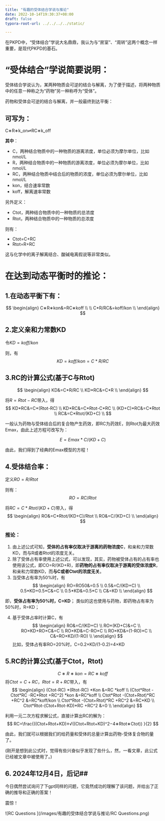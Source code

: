 ```yaml
---
title: "有趣的受体结合学说与推论"
date: 2022-10-14T19:30:37+08:00
draft: false
typora-root-url: ../../../../static/

---
```


在PKPD中，“受体结合”学说大名鼎鼎，我认为与“房室”、“周转”这两个概念一样重要，是现代PKPD的基石。

# “受体结合”学说简要说明：
受体结合学说认为，某两种物质会可逆的结合与解离，为了便于描述，将两种物质中的任意一种称之为“药物”另一种称呼为“受体”。

药物和受体会可逆的结合与解离，并一般最终到达平衡：

## 可写为：
  C∗R∗k_on⇌RC∗k_off

**其中**：
 - C，两种结合物质中的一种物质的游离浓度，单位必须为摩尔单位，比如nmol/L
 - R，两种结合物质中的一种物质的游离浓度，单位必须为摩尔单位，比如nmol/L
 - RC，两种结合物质中结合后的物质的浓度，单位必须为摩尔单位，比如nmol/L
 - kon，结合速率常数
 - koff，解离速率常数

另外定义：
 - Ctot，两种结合物质中的一种物质的总浓度
 - Rtot，两种结合物质中的一种物质的总浓度

则有：
 - Ctot=C+RC
 - Rtot=R+RC

这与化学中的离子解离结合、酸碱电离假说等非常类似。

# 在达到动态平衡时的推论：

## 1.在动态平衡下有：
$$
\begin{align}
C∗R∗kon&=RC∗koff \\ \\
C*R/RC&=koff/kon \\
\end{align}
$$

## 2.定义亲和力常数KD
令$KD=koff/kon$

则，有
$$
KD=koff/kon=C*R/RC
$$

## 3.RC的计算公式(基于C与Rtot)
$$
\begin{align}
KD&=C*R/RC \\
KD*RC&=C*R \\
\end{align}
$$

将$R=Rtot-RC$带入，得
$$
KD*RC&=C*(Rtot-RC) \\
KD*RC&=C*Rtot-C*RC \\
(KD+C)*RC&=C*Rtot \\
RC&=C*Rtot/(KD+C) \\
$$

一般认为药物与受体结合后的复合物产生药效，即RC为药效E，则Rtot为最大药效Emax，由此上述方程可改写为：

$$
E=Emax*C/(KD+C)
$$

由此，我们得到了经典的Emax模型的方程！

## 4.受体结合率：

定义$RO=R/Rtot$

则有：
$$
RO=RC/Rtot
$$

将$RC=C*Rtot/(KD+C)$带入，得
$$
\begin{align}
RO&=C*Rtot/(KD+C)/Rtot \\
RO&=C/(KD+C) \\
\end{align}
$$
### 推论：
1. 由上述公式可知，**受体的占有率仅取决于游离的药物浓度C**，和亲和力常数KD，而与R或者Rtot的浓度无关。
2. 除了受体占有率使用上述公式，可以发现，其实，药物被受体占有的占有率也使用该公式，即CO=R/(KD+R)，即**药物的占有率仅取决于游离的受体浓度R**，和亲和力常数KD，而**与C或者Ctot的浓度无关**。
3. 当受体占有率为50%时，有
$$
\begin{align}
RO=RO50&=0.5 \\
0.5&=C/(KD+C) \\
0.5*KD+0.5*C&=C \\
0.5*KD&=0.5*C \\
C&=KD \\
\end{align}
$$

即，**受体占有率为50%时，C=KD**；
类似的这也使用与药物，即药物占有率为50%时，R=KD；

4. 基于受体占率时计算C，有
$$
\begin{align}
RO&=C/(KD+C) \\
RO×(KD+C)&=C \\
RO×KD+RO×C&=C \\
RO×KD&=C-RO×C \\
RO×KD&=(1-RO)×C \\
C&=RO×KD/(1-RO) \\
\end{align}
$$
比如，受体占有率RO=20%时，C=0.2×KD/(1-0.2)=4×KD
## 5.RC的计算公式(基于Ctot，Rtot)
$$
C∗R∗kon=RC∗koff
$$
将$Ctot=C+RC$，$Rtot=R+RC$带入，有
$$
\begin{align}
(Ctot-RC) *(Rtot-RC) *Kon &=RC *koff \\
(Ctot*Rtot -Ctot*RC -RC*Rtot +RC^2) *kon &=RC*koff \\
Ctot*Rtot -(Ctot+Rtot)*RC +RC^2 &=RC*koff/kon \\
Ctot*Rtot -(Ctot+Rtot)*RC +RC^2 &=RC*KD \\
Ctot*Rtot-(Ctot+Rtot-KD)*RC +RC^2 &=0 \\
\end{align}
$$

利用一元二次方程求解公式，直接计算出RC的解为：
$$
RC=\frac{((Ctot+Rtot+KD)±√((Ctot+Rtot+KD)^2−4∗Rtot∗Ctot)) }{2}
$$

由此，我们就可以根据我们的给药量和受体的总量计算出药物-受体复合物的量了。

(刚开是想到此公式时，觉得有些兴奋似乎发现了些什么，然，一看文章，此公式已经被文章中被使用了。)



## 6. 2024年12月4日，后记## 

今日偶然尝试询问了下gpt同样的问题，它竟然成功的理解了该问题，并给出了正确的推导和正确的答案！

震惊！

![RC Questions ](/images/有趣的受体结合学说与推论/RC Questions.png)
